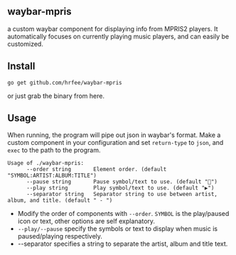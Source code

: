 ## waybar-mpris

a custom waybar component for displaying info from MPRIS2 players. It automatically focuses on currently playing music players, and can easily be customized.

## Install
`go get github.com/hrfee/waybar-mpris`

or just grab the binary from here.

## Usage
When running, the program will pipe out json in waybar's format. Make a custom component in your configuration and set `return-type` to `json`, and `exec` to the path to the program.
```
Usage of ./waybar-mpris:
      --order string       Element order. (default "SYMBOL:ARTIST:ALBUM:TITLE")
      --pause string       Pause symbol/text to use. (default "")
      --play string        Play symbol/text to use. (default "▶")
      --separator string   Separator string to use between artist, album, and title. (default " - ")
```
* Modify the order of components with `--order`. `SYMBOL` is the play/paused icon or text, other options are self explanatory.
* `--play/--pause` specify the symbols or text to display when music is paused/playing respectively.
* --separator specifies a string to separate the artist, album and title text.

